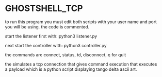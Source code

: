 # GHOSTSHELL_TCP


to run this program you must edit both scripts with your user name and port you will be using. the code is commented.

start the listener first with: python3 listener.py

next start the controller with: python3 controller.py

the commands are connect, status, td, disconnect, q for quit

the simulates a tcp connection that gives command execution that executes a payload which is a python script displaying tango delta ascii art.
